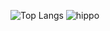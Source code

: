 
![Top Langs](https://github-readme-stats.vercel.app/api/top-langs/?username=mementosss)
![hippo](https://media3.giphy.com/media/aUovxH8Vf9qDu/giphy.gif)

<!--
**mementosss/mementosss** is a ✨ _special_ ✨ repository because its `README.md` (this file) appears on your GitHub profile.

Here are some ideas to get you started:

- 🔭 I’m currently working on ...
- 🌱 I’m currently learning ...
- 👯 I’m looking to collaborate on ...
- 🤔 I’m looking for help with ...
- 💬 Ask me about ...
- 📫 How to reach me: ...
- 😄 Pronouns: ...
- ⚡ Fun fact: ...
-->
